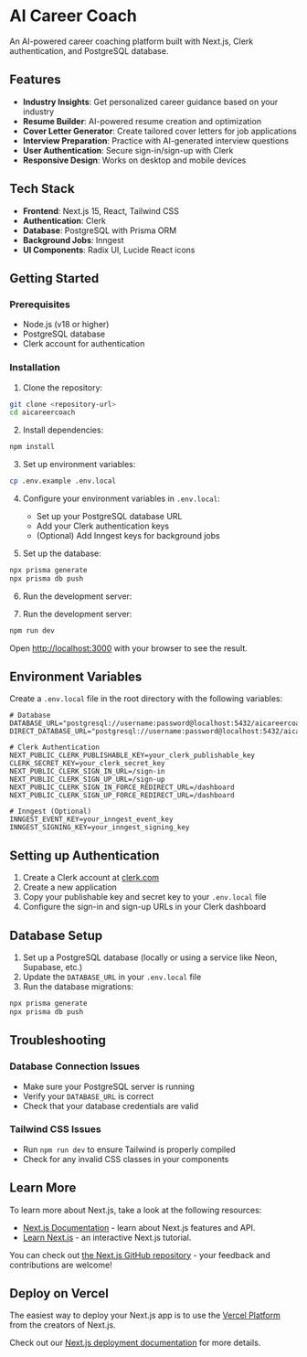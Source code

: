 # AI Career Coach

An AI-powered career coaching platform built with Next.js, Clerk authentication, and PostgreSQL database.

## Features

- **Industry Insights**: Get personalized career guidance based on your industry
- **Resume Builder**: AI-powered resume creation and optimization
- **Cover Letter Generator**: Create tailored cover letters for job applications
- **Interview Preparation**: Practice with AI-generated interview questions
- **User Authentication**: Secure sign-in/sign-up with Clerk
- **Responsive Design**: Works on desktop and mobile devices

## Tech Stack

- **Frontend**: Next.js 15, React, Tailwind CSS
- **Authentication**: Clerk
- **Database**: PostgreSQL with Prisma ORM
- **Background Jobs**: Inngest
- **UI Components**: Radix UI, Lucide React icons

## Getting Started

### Prerequisites

- Node.js (v18 or higher)
- PostgreSQL database
- Clerk account for authentication

### Installation

1. Clone the repository:
```bash
git clone <repository-url>
cd aicareercoach
```

2. Install dependencies:
```bash
npm install
```

3. Set up environment variables:
```bash
cp .env.example .env.local
```

4. Configure your environment variables in `.env.local`:
   - Set up your PostgreSQL database URL
   - Add your Clerk authentication keys
   - (Optional) Add Inngest keys for background jobs

5. Set up the database:
```bash
npx prisma generate
npx prisma db push
```

6. Run the development server:

6. Run the development server:
```bash
npm run dev
```

Open [http://localhost:3000](http://localhost:3000) with your browser to see the result.

## Environment Variables

Create a `.env.local` file in the root directory with the following variables:

```env
# Database
DATABASE_URL="postgresql://username:password@localhost:5432/aicareercoach"
DIRECT_DATABASE_URL="postgresql://username:password@localhost:5432/aicareercoach"

# Clerk Authentication
NEXT_PUBLIC_CLERK_PUBLISHABLE_KEY=your_clerk_publishable_key
CLERK_SECRET_KEY=your_clerk_secret_key
NEXT_PUBLIC_CLERK_SIGN_IN_URL=/sign-in
NEXT_PUBLIC_CLERK_SIGN_UP_URL=/sign-up
NEXT_PUBLIC_CLERK_SIGN_IN_FORCE_REDIRECT_URL=/dashboard
NEXT_PUBLIC_CLERK_SIGN_UP_FORCE_REDIRECT_URL=/dashboard

# Inngest (Optional)
INNGEST_EVENT_KEY=your_inngest_event_key
INNGEST_SIGNING_KEY=your_inngest_signing_key
```

## Setting up Authentication

1. Create a Clerk account at [clerk.com](https://clerk.com)
2. Create a new application
3. Copy your publishable key and secret key to your `.env.local` file
4. Configure the sign-in and sign-up URLs in your Clerk dashboard

## Database Setup

1. Set up a PostgreSQL database (locally or using a service like Neon, Supabase, etc.)
2. Update the `DATABASE_URL` in your `.env.local` file
3. Run the database migrations:
```bash
npx prisma generate
npx prisma db push
```

## Troubleshooting

### Database Connection Issues
- Make sure your PostgreSQL server is running
- Verify your `DATABASE_URL` is correct
- Check that your database credentials are valid

### Tailwind CSS Issues
- Run `npm run dev` to ensure Tailwind is properly compiled
- Check for any invalid CSS classes in your components

## Learn More

To learn more about Next.js, take a look at the following resources:

- [Next.js Documentation](https://nextjs.org/docs) - learn about Next.js features and API.
- [Learn Next.js](https://nextjs.org/learn) - an interactive Next.js tutorial.

You can check out [the Next.js GitHub repository](https://github.com/vercel/next.js) - your feedback and contributions are welcome!

## Deploy on Vercel

The easiest way to deploy your Next.js app is to use the [Vercel Platform](https://vercel.com/new?utm_medium=default-template&filter=next.js&utm_source=create-next-app&utm_campaign=create-next-app-readme) from the creators of Next.js.

Check out our [Next.js deployment documentation](https://nextjs.org/docs/app/building-your-application/deploying) for more details.
